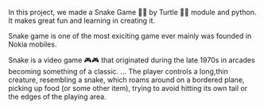 In this project, we made a Snake Game 🐍🐍 by Turtle 🐢🐢 module and python. It makes great fun and learning in creating it.

Snake game is one of the most exiciting game ever mainly was founded in Nokia mobiles.

Snake is a video game 🎮🎮 that originated during the late 1970s in arcades becoming something of a classic. ... The player controls a long,thin creature, resembling a snake,
which roams around on a bordered plane, picking up food (or some other item), trying to avoid hitting its own tail or the edges of the playing area.

